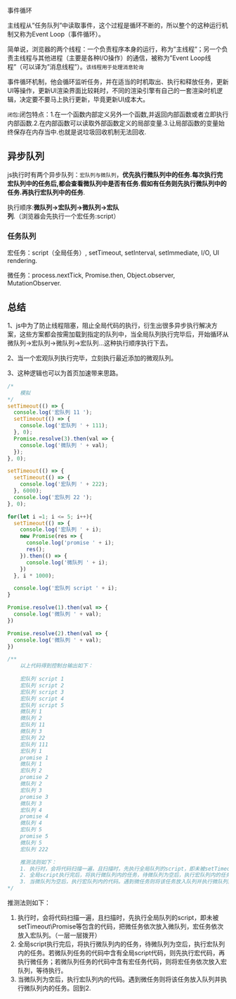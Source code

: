 事件循环

主线程从”任务队列”中读取事件，这个过程是循环不断的，所以整个的这种运行机制又称为Event Loop（事件循环）。

简单说，浏览器的两个线程：一个负责程序本身的运行，称为”主线程”；另一个负责主线程与其他进程（主要是各种I/O操作）的通信，被称为”Event Loop线程”（可以译为”消息线程”）。`该线程用于处理消息轮询`

事件循环机制，他会循环监听任务，并在适当的时机取出、执行和释放任务，更新UI等操作，更新UI渲染界面比较耗时，不同的渲染引擎有自己的一套渲染时机逻辑，决定要不要马上执行更新，毕竟更新UI成本大。

``闭包``:闭包特点：1.在一个函数内部定义另外一个函数,并返回内部函数或者立即执行内部函数.2.在内部函数可以读取外部函数定义的局部变量.3.让局部函数的变量始终保存在内存当中.也就是说垃圾回收机制无法回收.
## 异步队列

js执行时有两个异步队列：`宏队列与微队列`，**优先执行微队列中的任务.每次执行完宏队列中的任务后,都会查看微队列中是否有任务.假如有任务则先执行微队列中的任务.再执行宏队列中的任务**.

执行顺序:**微队列->宏队列->微队列->宏队列**.（浏览器会先执行一个宏任务:script）

### 任务队列

宏任务：script（全局任务）, setTimeout, setInterval, setImmediate, I/O, UI rendering.

微任务：process.nextTick, Promise.then, Object.observer, MutationObserver.





## 总结

  1、js中为了防止线程阻塞，阻止全局代码的执行，衍生出很多异步执行解决方案，这些方案都会按需加载到指定的队列中，当全局队列执行完毕后，开始循环从 微队列->宏队列->微队列->宏队列...这种执行顺序执行下去。

  2、当一个宏观队列执行完毕，立刻执行最近添加的微观队列。

  3、这种逻辑也可以为首页加速带来思路。



```js
/*
	模拟
*/
setTimeout(() => {
  console.log('宏队列 11 ');
  setTimeout(() => {
    console.log('宏队列 ' + 111);
  }, 0);
  Promise.resolve(3).then(val => {
    console.log('微队列 ' + val);
  });
}, 0);

setTimeout(() => {
  setTimeout(() => {
    console.log('宏队列 ' + 222);
  }, 6000);
  console.log('宏队列 22 ');
}, 0);

for(let i =1; i <= 5; i++){
  setTimeout(() => {
    console.log('宏队列 ' + i);
    new Promise(res => {
      console.log('promise ' + i);
      res();
    }).then(() => {
      console.log('微队列 ' + i);
    })
  }, i * 1000);

  console.log('宏队列 script ' + i);
}

Promise.resolve(1).then(val => {
  console.log('微队列 ' + val);
})

Promise.resolve(2).then(val => {
  console.log('微队列 ' + val);
})

/**
	以上代码得到控制台输出如下：
	
	宏队列 script 1
    宏队列 script 2
    宏队列 script 3
    宏队列 script 4
    宏队列 script 5
    微队列 1
    微队列 2
    宏队列 11 
    微队列 3
    宏队列 22 
    宏队列 111
    宏队列 1
    promise 1
    微队列 1
    宏队列 2
    promise 2
    微队列 2
    宏队列 3
    promise 3
    微队列 3
    宏队列 4
    promise 4
    微队列 4
    宏队列 5
    promise 5
    微队列 5
    宏队列 222

	推测法则如下：
	1. 执行时，会将代码扫描一遍，且扫描时，先执行全局队列的script，即未被setTimeout\Promise等包含的代码，把微任务依次放入微队列，宏任务依次放入宏队列。（一层一层拨开）
	2. 全局script执行完后，将执行微队列内的任务，待微队列为空后，执行宏队列内的任务。若微队列任务的代码中含有全局script代码，则先执行宏代码，再执行微任务；若微队列任务的代码中含有宏任务代码，则将宏任务依次放入宏队列，等待执行。
	3. 当微队列为空后，执行宏队列内的代码。遇到微任务则将该任务放入队列并执行微队列内的任务。回到2.
*/
```

推测法则如下：

1. 执行时，会将代码扫描一遍，且扫描时，先执行全局队列的script，即未被setTimeout\Promise等包含的代码，把微任务依次放入微队列，宏任务依次放入宏队列。（一层一层拨开）
2. 全局script执行完后，将执行微队列内的任务，待微队列为空后，执行宏队列内的任务。若微队列任务的代码中含有全局script代码，则先执行宏代码，再执行微任务；若微队列任务的代码中含有宏任务代码，则将宏任务依次放入宏队列，等待执行。
3. 当微队列为空后，执行宏队列内的代码。遇到微任务则将该任务放入队列并执行微队列内的任务。回到2.

